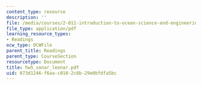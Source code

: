 ```yaml
---
content_type: resource
description: ''
file: /media/courses/2-011-introduction-to-ocean-science-and-engineering-spring-2006/073d1246f6aac0102c6b29e0bfdfa5bc_hw5_sonar_leonar.pdf
file_type: application/pdf
learning_resource_types:
- Readings
ocw_type: OCWFile
parent_title: Readings
parent_type: CourseSection
resourcetype: Document
title: hw5_sonar_leonar.pdf
uid: 073d1246-f6aa-c010-2c6b-29e0bfdfa5bc
---
```

